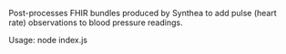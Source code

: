 Post-processes FHIR bundles produced by Synthea to add pulse (heart rate) observations to blood pressure readings.

Usage: node index.js
